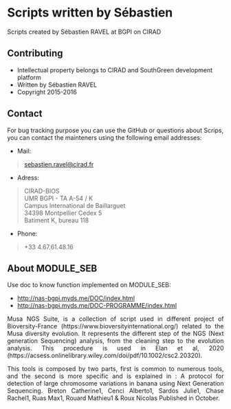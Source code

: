 Scripts written by Sébastien
===========

Scripts created by Sébastien RAVEL at BGPI on CIRAD

##  Contributing

* Intellectual property belongs to CIRAD and SouthGreen development platform
* Written by Sébastien RAVEL
* Copyright 2015-2016

## Contact

For bug tracking purpose you can use the GitHub or questions about Scrips, you can contact the mainteners using the following email addresses:

* Mail:
> sebastien.ravel@cirad.fr

* Adress:
> CIRAD-BIOS<br/>
> UMR BGPI - TA A-54 / K<br/>
> Campus International de Baillarguet<br/>
> 34398 Montpellier Cedex 5<br/>
> Batiment K, bureau 118

* Phone:
> +33 4.67.61.48.16

## About MODULE_SEB

Use doc to know function implemented on MODULE_SEB:

* http://nas-bgpi.myds.me/DOC/index.html
* http://nas-bgpi.myds.me/DOC-PROGRAMME/index.html

<div align="justify">
Musa NGS Suite, is a collection of script used in different project of Bioversity-France (https://www.bioversityinternational.org/) related to the Musa diversity evolution. It represents the different step of the NGS (Next generation Sequencing) analysis, from the cleaning step to the evolution analysis. This procedure is used in Elan et al, 2020 (https://acsess.onlinelibrary.wiley.com/doi/pdf/10.1002/csc2.20320).</p>
<p> This tools is composed by two parts, first is common to numerous tools, and the second is more specific and is explained in : A protocol for detection of large chromosome variations in banana using Next Generation Sequencing. Breton Catherine1, Cenci Alberto1, Sardos Julie1, Chase Rachel1, Ruas Max1, Rouard Mathieu1 & Roux Nicolas Published in October.
</div>
